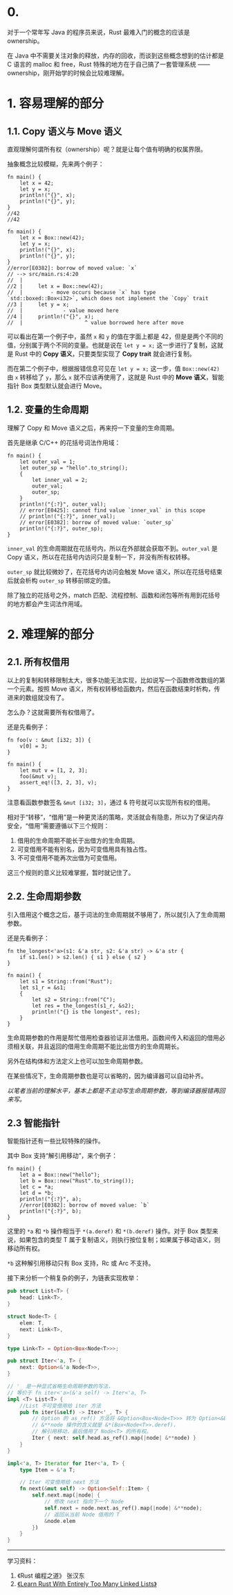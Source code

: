 
# 0.

对于一个常年写 Java 的程序员来说，Rust 最难入门的概念的应该是 ownership。

在 Java 中不需要关注对象的释放，内存的回收，而谈到这些概念想到的估计都是 C 语言的 malloc 和 free，Rust 特殊的地方在于自己搞了一套管理系统 —— ownership，刚开始学的时候会比较难理解。

# 1. 容易理解的部分

## 1.1. Copy 语义与 Move 语义

直观理解何谓所有权（ownership）呢？就是让每个值有明确的权属界限。

抽象概念比较模糊，先来两个例子：

```
fn main() {
    let x = 42;
    let y = x;
    println!("{}", x);
    println!("{}", y);
}
//42
//42
```
```
fn main() {
    let x = Box::new(42);
    let y = x;
    println!("{}", x);
    println!("{}", y);
}
//error[E0382]: borrow of moved value: `x`
// --> src/main.rs:4:20
//  |
//2 |     let x = Box::new(42);
//  |         - move occurs because `x` has type `std::boxed::Box<i32>`, which does not implement the `Copy` trait
//3 |     let y = x;
//  |             - value moved here
//4 |     println!("{}", x);
//  |                    ^ value borrowed here after move
```

可以看出在第一个例子中，虽然 `x` 和 `y` 的值在字面上都是 42，但是是两个不同的值，分别属于两个不同的变量。也就是说在 `let y = x;` 这一步进行了复制，这就是 Rust 中的 **Copy 语义**，只要类型实现了 **Copy trait** 就会进行复制。

而在第二个例子中，根据报错信息可见在 `let y = x;` 这一步，值 `Box::new(42)` 由 `x` 转移给了 `y`，那么 `x` 就不应该再使用了，这就是 Rust 中的 **Move 语义**，智能指针 Box 类型默认就会进行 Move。

## 1.2. 变量的生命周期

理解了 Copy 和 Move 语义之后，再来捋一下变量的生命周期。

首先是继承 C/C++ 的花括号词法作用域：
```
fn main() {
    let outer_val = 1;
    let outer_sp = "hello".to_string();
    {
        let inner_val = 2;
        outer_val;
        outer_sp;
    }
    println!("{:?}", outer_val);
    // error[E0425]: cannot find value `inner_val` in this scope
    // println!("{:?}", inner_val);
    // error[E0382]: borrow of moved value: `outer_sp`
    println!("{:?}", outer_sp);
}
```

`inner_val` 的生命周期就在花括号内，所以在外部就会获取不到。`outer_val` 是 Copy 语义，所以在花括号内访问只是复制一下，并没有所有权转移。

`outer_sp` 就比较微妙了，在花括号内访问会触发 Move 语义，所以在花括号结束后就会析构 `outer_sp` 转移前绑定的值。

除了独立的花括号之外，match 匹配、流程控制、函数和闭包等所有用到花括号的地方都会产生词法作用域。

# 2. 难理解的部分

## 2.1. 所有权借用

以上的复制和转移限制太大，很多功能无法实现，比如说写一个函数修改数组的第一个元素。按照 Move 语义，所有权转移给函数内，然后在函数结束时析构，传进来的数组就没有了。

怎么办？这就需要所有权借用了。

还是先看例子：
```
fn foo(v : &mut [i32; 3]) {
    v[0] = 3;
}

fn main() {
    let mut v = [1, 2, 3];
    foo(&mut v);
    assert_eq!([3, 2, 3], v);
}
```

注意看函数参数签名 `&mut [i32; 3]`，通过 & 符号就可以实现所有权的借用。

相对于“转移”，“借用”是一种更灵活的策略，灵活就会有隐患，所以为了保证内存安全，“借用”需要遵循以下三个规则：
1. 借用的生命周期不能长于出借方的生命周期。
2. 可变借用不能有别名，因为可变借用具有独占性。
3. 不可变借用不能再次出借为可变借用。

这三个规则的意义比较难掌握，暂时就记住了。

## 2.2. 生命周期参数

引入借用这个概念之后，基于词法的生命周期就不够用了，所以就引入了生命周期参数。

还是先看例子：

```
fn the_longest<'a>(s1: &'a str, s2: &'a str) -> &'a str {
    if s1.len() > s2.len() { s1 } else { s2 }
}

fn main() {
    let s1 = String::from("Rust");
    let s1_r = &s1;
    {
        let s2 = String::from("C");
        let res = the_longest(s1_r, &s2);
        println!("{} is the longest", res);
    }
}
```

生命周期参数的作用是帮忙借用检查器验证非法借用。函数间传入和返回的借用必须相关联，并且返回的借用生命周期不能比出借方的生命周期长。

另外在结构体和方法定义上也可以加生命周期参数。

在某些情况下，生命周期参数也是可以省略的，因为编译器可以自动补齐。

*以笔者当前的理解水平，基本上都是不主动写生命周期参数，等到编译器报错再回来写。*

## 2.3 智能指针

智能指针还有一些比较特殊的操作。

其中 Box<T> 支持“解引用移动”，来个例子：

```
fn main() {
    let a = Box::new("hello");
    let b = Box::new("Rust".to_string());
    let c = *a;
    let d = *b;
    println!("{:?}", a);
    //error[E0382]: borrow of moved value: `b`
    println!("{:?}", b);
}
```

这里的 `*a` 和 `*b` 操作相当于 `*(a.deref)` 和 `*(b.deref)` 操作。对于 Box<T> 类型来说，如果包含的类型 T 属于复制语义，则执行按位复制；如果属于移动语义，则移动所有权。

`*b` 这种解引用移动只有 Box<T> 支持，Rc<T> 或 Arc<T> 不支持。

接下来分析一个稍复杂的例子，为链表实现枚举：

```rust
pub struct List<T> {
    head: Link<T>,
}

struct Node<T> {
    elem: T,
    next: Link<T>,
}

type Link<T> = Option<Box<Node<T>>>;

pub struct Iter<'a, T> {
    next: Option<&'a Node<T>>,
}

// '_ 是一种显式省略生命周期参数的写法，
// 等价于 fn iter<'a>(&'a self) -> Iter<'a, T>
impl <T> List<T> {
    //List 不可变借用给 iter 方法
    pub fn iter(&self) -> Iter<'_, T> {
        // Option 的 as_ref() 方法将 &Option<Box<Node<T>>> 转为 Option<&Box<Node<T>>>，
        // &**node 操作的含义就是 &*(Box<Node<T>>.deref)，
        // 解引用移动，最后借用了 Node<T> 的所有权。
        Iter { next: self.head.as_ref().map(|node| &**node) }
    }
}

impl<'a, T> Iterator for Iter<'a, T> {
    type Item = &'a T;

    // Iter 可变借用给 next 方法
    fn next(&mut self) -> Option<Self::Item> {
        self.next.map(|node| {
            // 修改 next 指向下一个 Node
            self.next = node.next.as_ref().map(|node| &**node);
            // 返回从当前 Node 借用的 T
            &node.elem 
        })
    }
}
```

---
学习资料：
1. 《Rust 编程之道》 张汉东
2. [《Learn Rust With Entirely Too Many Linked Lists》](https://rust-unofficial.github.io/too-many-lists/index.html)


